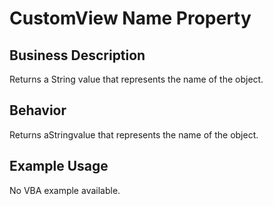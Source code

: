 # CustomView Name Property

## Business Description
Returns a String value that represents the name of the object.

## Behavior
Returns  aStringvalue that represents the name of the object.

## Example Usage
No VBA example available.